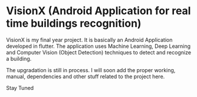# VisionX (Android Application for real time buildings recognition)
VisionX is my final year project. It is basically an Android Application
developed in flutter. The application uses Machine Learning, Deep Learning and 
Computer Vision (Object Detection) techniques to detect and recognize a building.

The upgradation is still in process. I will soon add the proper working, 
manual, dependencies and other stuff related to the project here.

Stay Tuned
